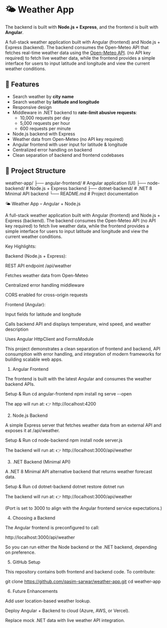 # 🌤 Weather App
The backend is built with **Node.js + Express**, and the frontend is built with **Angular**.


A full-stack weather application built with Angular (frontend) and Node.js + Express (backend).
The backend consumes the Open-Meteo API that fetches real-time weather data using the [Open-Meteo API](https://open-meteo.com/).
 (no API key required) to fetch live weather data, while the frontend provides a simple interface for users to input latitude and longitude and view the current weather conditions.

## 🚀 Features
- Search weather by **city name**
- Search weather by **latitude and longitude**
- Responsive design
- Middleware in .NET backend to **rate-limit abusive requests**:
  - 10,000 requests per day
  - 5,000 requests per hour
  - 600 requests per minute
- Node.js backend with Express
- Weather data from Open-Meteo (no API key required)
- Angular frontend with user input for latitude & longitude
- Centralized error handling on backend
- Clean separation of backend and frontend codebases

## 📂 Project Structure
weather-app/
├── angular-frontend/     # Angular application (UI)
├── node-backend/         # Node.js + Express backend
├── dotnet-backend/       # .NET 8 Minimal API backend
└── README.md             # Project documentation


🌤 Weather App – Angular + Node.js

A full-stack weather application built with Angular (frontend) and Node.js + Express (backend).
The backend consumes the Open-Meteo API
 (no API key required) to fetch live weather data, while the frontend provides a simple interface for users to input latitude and longitude and view the current weather conditions.

Key Highlights:

Backend (Node.js + Express):

REST API endpoint /api/weather

Fetches weather data from Open-Meteo

Centralized error handling middleware

CORS enabled for cross-origin requests

Frontend (Angular):

Input fields for latitude and longitude

Calls backend API and displays temperature, wind speed, and weather description

Uses Angular HttpClient and FormsModule

This project demonstrates a clean separation of frontend and backend, API consumption with error handling, and integration of modern frameworks for building scalable web apps.

1. Angular Frontend

The frontend is built with the latest Angular and consumes the weather backend APIs.

Setup & Run
cd angular-frontend
npm install
ng serve --open


The app will run at:
👉 http://localhost:4200

2. Node.js Backend

A simple Express server that fetches weather data from an external API and exposes it at /api/weather.

Setup & Run
cd node-backend
npm install
node server.js


The backend will run at:
👉 http://localhost:3000/api/weather

3. .NET Backend (Minimal API)

A .NET 8 Minimal API alternative backend that returns weather forecast data.

Setup & Run
cd dotnet-backend
dotnet restore
dotnet run


The backend will run at:
👉 http://localhost:3000/api/weather

(Port is set to 3000 to align with the Angular frontend service expectations.)

4. Choosing a Backend

The Angular frontend is preconfigured to call:

http://localhost:3000/api/weather


So you can run either the Node backend or the .NET backend, depending on preference.

5. GitHub Setup

This repository contains both frontend and backend code. To contribute:

git clone https://github.com/qasim-sarwar/weather-app.git
cd weather-app

6. Future Enhancements

Add user location-based weather lookup.

Deploy Angular + Backend to cloud (Azure, AWS, or Vercel).

Replace mock .NET data with live weather API integration.
